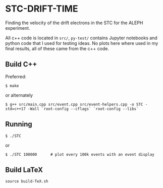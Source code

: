 # STC-DRIFT-TIME
Finding the velocity of the drift electrons in the STC for the ALEPH experiment.

All c++ code is located in `src/`, `py-test/` contains Jupyter notebooks and python code that I used for testing ideas. No plots here where used in my final results, all of these came from the c++ code.

## Build C++
Preferred:
```
$ make
```
or alternately
``` 
$ g++ src/main.cpp src/event.cpp src/event-helpers.cpp -o STC -std=c++17 -Wall `root-config --cflags` `root-config --libs`
```

## Running
``` 
$ ./STC
```
or
```
$ ./STC 100000      # plot every 100k events with an event display
```

## Build LaTeX
``` source build-TeX.sh ```

